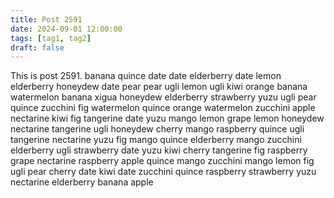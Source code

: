 ```yaml
---
title: Post 2591
date: 2024-09-01 12:00:00
tags: [tag1, tag2]
draft: false
---
```

This is post 2591.
banana
quince
date
date
elderberry
date
lemon
elderberry
honeydew
date
pear
pear
ugli
lemon
ugli
kiwi
orange
banana
watermelon
banana
xigua
honeydew
elderberry
strawberry
yuzu
ugli
pear
quince
zucchini
fig
watermelon
quince
orange
watermelon
zucchini
apple
nectarine
kiwi
fig
tangerine
date
yuzu
mango
lemon
grape
lemon
honeydew
nectarine
tangerine
ugli
honeydew
cherry
mango
raspberry
quince
ugli
tangerine
nectarine
yuzu
fig
mango
quince
elderberry
mango
zucchini
elderberry
ugli
strawberry
date
yuzu
kiwi
cherry
tangerine
fig
raspberry
grape
nectarine
raspberry
apple
quince
mango
zucchini
mango
lemon
fig
ugli
pear
cherry
date
kiwi
date
zucchini
quince
raspberry
strawberry
yuzu
nectarine
elderberry
banana
apple
